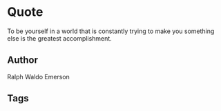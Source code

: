 # Quote

To be yourself in a world that is constantly trying to make you something else is the greatest accomplishment.

## Author

Ralph Waldo Emerson

## Tags


